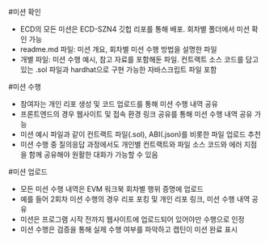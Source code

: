 #미션 확인
- ECD의 모든 미션은 ECD-SZN4 깃헙 리포를 통해 배포. 회차별 폴더에서 미션 확인 가능
- readme.md 파일: 미션 개요, 회차별 미션 수행 방법을 설명한 파일
- 개별 파일: 미션 수행 예시, 참고 자료를 포함해둔 파일. 컨트랙트 소스 코드를 담고 있는 .sol 파일과 hardhat으로 구현 가능한 자바스크립트 파일 포함

#미션 수행
- 참여자는 개인 리포 생성 및 코드 업로드를 통해 미션 수행 내역 공유
- 프론트엔드의 경우 웹사이트 및 접속 환경 링크 공유를 통해 미션 수행 내역 공유 가능
- 미션 예시 파일과 같이 컨트랙트 파일(.sol), ABI(.json)를 비롯한 파일 업로드 추천 
- 미션 수행 중 질의응답 과정에서도 개인별 컨트랙트와 파일 소스 코드와 에러 지점을 함께 공유해야 원활한 대화가 가능할 수 있음

#미션 업로드
- 모든 미션 수행 내역은 EVM 워크북 회차별 행위 증명에 업로드
- 예를 들어 2회차 미션 수행의 경우 리포 포킹 및 개인 리포 링크, 미션 수행 내역 공유
- 미션은 프로그램 시작 전까지 웹사이트에 업로드되어 있어야만 수행으로 인정
- 미션 수행은 검증을 통해 실제 수행 여부를 파악하고 캡틴이 미션 완료 표시
